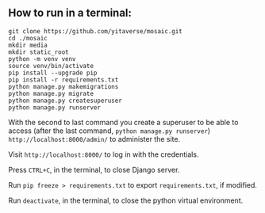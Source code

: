## How to run in a terminal:

```
git clone https://github.com/yitaverse/mosaic.git
cd ./mosaic
mkdir media
mkdir static_root
python -m venv venv
source venv/bin/activate
pip install --upgrade pip
pip install -r requirements.txt
python manage.py makemigrations
python manage.py migrate
python manage.py createsuperuser
python manage.py runserver
```

With the second to last command you create a superuser to be able to access (after the last command, `python manage.py runserver`) `http://localhost:8000/admin/` to administer the site.

Visit `http://localhost:8000/` to log in with the credentials.

Press `CTRL+C`, in the terminal, to close Django server.

Run `pip freeze > requirements.txt` to export `requirements.txt`, if modified.

Run `deactivate`, in the terminal, to close the python virtual environment.
